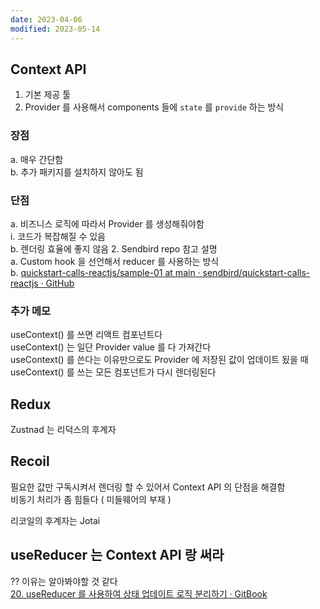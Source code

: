 ```yaml
---
date: 2023-04-06
modified: 2023-05-14
---
```


## Context API

1. 기본 제공 툴
2. Provider 를 사용해서 components 들에 `state` 를 `provide` 하는 방식

### 장점

a. 매우 간단함  
b. 추가 패키지를 설치하지 않아도 됨

### 단점

a. 비즈니스 로직에 따라서 Provider 를 생성해줘야함  
i. 코드가 복잡해질 수 있음  
b. 렌더링 효율에 좋지 않음 2. Sendbird repo 참고 설명  
a. Custom hook 을 선언해서 reducer 를 사용하는 방식  
b. [quickstart-calls-reactjs/sample-01 at main · sendbird/quickstart-calls-reactjs · GitHub](https://github.com/sendbird/quickstart-calls-reactjs/tree/main/sample-01)

### 추가 메모

useContext() 를 쓰면 리액트 컴포넌트다  
useContext() 는 일단 Provider value 를 다 가져간다  
useContext() 를 쓴다는 이유만으로도 Provider 에 저장된 값이 업데이트 됬을 때 useContext() 를 쓰는 모든 컴포넌트가 다시 렌더링된다

## Redux

Zustnad 는 리덕스의 후계자

## Recoil

필요한 값만 구독시켜서 렌더링 할 수 있어서 Context API 의 단점을 해결함  
비동기 처리가 좀 힘들다 ( 미들웨어의 부재 )

리코일의 후계자는 Jotai

## useReducer 는 Context API 랑 써라

?? 이유는 알아봐야할 것 같다  
[20. useReducer 를 사용하여 상태 업데이트 로직 분리하기 · GitBook](https://react.vlpt.us/basic/20-useReducer.html)
